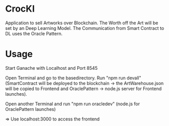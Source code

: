 # CrocKI
Application to sell Artworks over Blockchain. The Worth off the Art will be set by an Deep Learning Model. 
The Communication from Smart Contract to DL uses the Oracle Pattern. 

# Usage
Start Ganache with Localhost and Port 8545

Open Terminal and go to the basedirectory. Run "npm run devall" (SmartContract will be deployed to the blockchain -> the ArtWarehouse.json will be copied to Frontend and OraclePattern -> node.js server for Frontend launches).

Open another Terminal and run "npm run oracledev" (node.js for OraclePattern launches)

=> Use localhost:3000 to access the frontend
